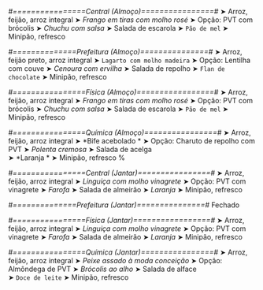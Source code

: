 
*#================Central (Almoço)================#*
➤ Arroz, feijão, arroz integral
➤ *Frango em tiras com molho rosé*
➤ Opção: PVT com brócolis
➤ *Chuchu com salsa*
➤ Salada de escarola
➤ `Pão de mel`
➤ Minipão, refresco

*#==============Prefeitura (Almoço)===============#*
➤ Arroz, feijão preto, arroz integral 
➤ `Lagarto com molho madeira`
➤ Opção: Lentilha com couve
➤ *Cenoura com ervilha*
➤ Salada de repolho
➤ `Flan de chocolate`
➤ Minipão, refresco

*#================Física (Almoço)=================#*
➤ Arroz, feijão, arroz integral
➤ *Frango em tiras com molho rosé*
➤ Opção: PVT com brócolis
➤ *Chuchu com salsa*
➤ Salada de escarola
➤ `Pão de mel`
➤ Minipão, refresco

*#================Química (Almoço)================#*
➤ Arroz, feijão, arroz integral
➤ *Bife acebolado *
➤ Opção: Charuto de repolho com PVT 
➤ *Polenta cremosa*
➤ Salada de acelga    
➤ *Laranja  *
➤ Minipão, refresco
%

*#================Central (Jantar)================#*
➤ Arroz, feijão, arroz integral
➤ *Linguiça com molho vinagrete*
➤ Opção: PVT com vinagrete
➤ *Farofa*
➤ Salada de almeirão
➤ *Laranja*
➤ Minipão, refresco

*#==============Prefeitura (Jantar)===============#*
Fechado

*#================Física (Jantar)=================#*
➤ Arroz, feijão, arroz integral
➤ *Linguiça com molho vinagrete*
➤ Opção: PVT com vinagrete
➤ *Farofa*
➤ Salada de almeirão
➤ *Laranja*
➤ Minipão, refresco

*#================Química (Jantar)================#*
➤ Arroz, feijão, arroz integral
➤ *Peixe assado à moda conceição*
➤ Opção: Almôndega de PVT 
➤ *Brócolis ao alho*
➤ Salada de alface   
➤ `Doce de leite`
➤ Minipão, refresco
